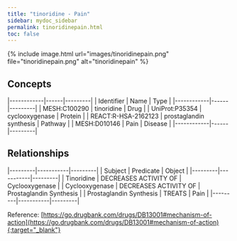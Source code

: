 ```yaml
---
title: "tinoridine - Pain"
sidebar: mydoc_sidebar
permalink: tinoridinepain.html
toc: false 
---
```


{% include image.html url="images/tinoridinepain.png" file="tinoridinepain.png" alt="tinoridinepain" %}

## Concepts

|------------|------|---------|
| Identifier | Name | Type    |
|------------|------|---------|
| MESH:C100290 | tinoridine | Drug |
| UniProt:P35354 | cyclooxygenase | Protein |
| REACT:R-HSA-2162123 | prostaglandin synthesis | Pathway |
| MESH:D010146 | Pain | Disease |
|------------|------|---------|

## Relationships

|---------|-----------|---------|
| Subject | Predicate | Object  |
|---------|-----------|---------|
| Tinoridine | DECREASES ACTIVITY OF | Cyclooxygenase |
| Cyclooxygenase | DECREASES ACTIVITY OF | Prostaglandin Synthesis |
| Prostaglandin Synthesis | TREATS | Pain |
|---------|-----------|---------|

Reference: [https://go.drugbank.com/drugs/DB13001#mechanism-of-action](https://go.drugbank.com/drugs/DB13001#mechanism-of-action){:target="_blank"}